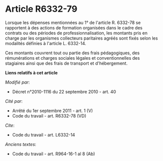 # Article R6332-79

Lorsque les dépenses mentionnées au 1° de l'article R. 6332-78 se rapportent à des actions de formation organisées dans le
cadre des contrats ou des périodes de professionnalisation, les montants pris en charge par les organismes collecteurs
paritaires agréés sont fixés selon les modalités définies à l'article L. 6332-14.

Ces montants couvrent tout ou partie des frais pédagogiques, des rémunérations et charges sociales légales et
conventionnelles des stagiaires ainsi que des frais de transport et d'hébergement.

**Liens relatifs à cet article**

_Modifié par_:

  - Décret n°2010-1116 du 22 septembre 2010 - art. 40

_Cité par_:

  - Arrêté du 1er septembre 2011 - art. 1 (V)
  - Code du travail - art. R6332-78 (VD)

_Cite_:

  - Code du travail - art. L6332-14

_Anciens textes_:

  - Code du travail - art. R964-16-1 al 8 (Ab)
